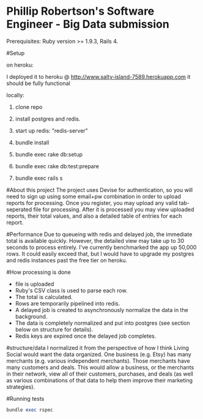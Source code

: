 # Phillip Robertson's Software Engineer - Big Data submission

Prerequisites:  Ruby version >= 1.9.3, Rails 4.

#Setup

on heroku:

I deployed it to heroku @ http://www.salty-island-7589.herokuapp.com it should be fully functional

locally:

1) clone repo

2) install postgres and redis.

3) start up redis: "redis-server"

4) bundle install

5) bundle exec rake db:setup

6) bundle exec rake db:test:prepare

7) bundle exec rails s


#About this project
The project uses Devise for authentication, so you will need to sign up using some email+pw combination in order to upload reports for processing. Once you register, you may upload any valid tab-seperated file for processing. After it is processed you may view uploaded reports, their total values, and also a detailed table of entries for each report.

#Performance
Due to queueing with redis and delayed job, the immediate total is available quickly. However, the detailed view may take up to 30 seconds to process entirely. I've currently benchmarked the app up 50,000 rows. It could easily exceed that, but I would have to upgrade my postgres and redis instances past the free tier on heroku.

#How processing is done
- file is uploaded
- Ruby's CSV class is used to parse each row.
- The total is calculated.
- Rows are temporarily pipelined into redis.
- A delayed job is created to asynchronously normalize the data in the background.
- The data is completely normalized and put into postgres (see section below on structure for details).
- Redis keys are expired once the delayed job completes.

#structure/data
I normalized it from the perspective of how I think Living Social would want the data organized. One business (e.g. Etsy) has many merchants (e.g. various independent merchants). Those merchants have many customers and deals. This would allow a business, or the merchants in their network, view all of their customers, purchases, and deals (as well as various combinations of that data to help them improve their marketing strategies).

#Running tests
```ruby
bundle exec rspec
```

